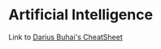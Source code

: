 # Artificial Intelligence

Link to [Darius Buhai's CheatSheet](https://github.com/DariusBuhai/FMI-Unibuc/blob/main/Year%20II/Semester%202/IA/Examen/Cheatsheet.md)